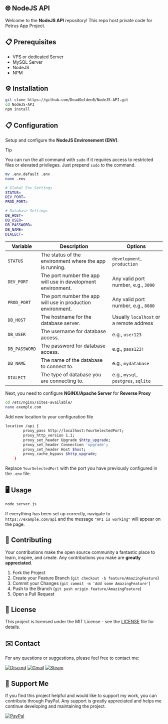 ## 🌐 NodeJS API

Welcome to the **NodeJS API** repository! This repo host private code for Petrus App Project.

## 📋 Prerequisites

- VPS or dedicated Server
- MySQL Server
- NodeJS
- NPM

## ⚙️ Installation

```bash
git clone https://github.com/DeadGolden0/NodeJS-API.git
cd NodeJS-API
npm install
```

## 📋 Configuration
Setup and configure the **NodeJS Environement (ENV)**.

> [!TIP]
> You can run the all command with `sudo` if it requires access to restricted files or elevated privileges. Just prepend `sudo` to the command.

```bash
mv .env.default .env
nano .env
```

```bash
# Global Env Settings
STATUS= 
DEV_PORT=
PROD_PORT=

# Database Settings
DB_HOST=
DB_USER=
DB_PASSWORD=
DB_NAME=
DIALECT=
```

<table>
    <thead>
        <tr>
            <th>Variable</th>
            <th>Description</th>
            <th>Options</th>
        </tr>
    </thead>
    <tbody>
        <tr>
            <td><code>STATUS</code></td>
            <td>The status of the environment where the app is running.</td>
            <td><code>development</code>, <code>production</code></td>
        </tr>
        <tr>
            <td><code>DEV_PORT</code></td>
            <td>The port number the app will use in development environment.</td>
            <td>Any valid port number, e.g., <code>3000</code></td>
        </tr>
        <tr>
            <td><code>PROD_PORT</code></td>
            <td>The port number the app will use in production environment.</td>
            <td>Any valid port number, e.g., <code>8080</code></td>
        </tr>
        <tr>
            <td><code>DB_HOST</code></td>
            <td>The hostname for the database server.</td>
            <td>Usually <code>localhost</code> or a remote address</td>
        </tr>
        <tr>
            <td><code>DB_USER</code></td>
            <td>The username for database access.</td>
            <td>e.g., <code>user123</code></td>
        </tr>
        <tr>
            <td><code>DB_PASSWORD</code></td>
            <td>The password for database access.</td>
            <td>e.g., <code>pass123!</code></td>
        </tr>
        <tr>
            <td><code>DB_NAME</code></td>
            <td>The name of the database to connect to.</td>
            <td>e.g., <code>mydatabase</code></td>
        </tr>
        <tr>
            <td><code>DIALECT</code></td>
            <td>The type of database you are connecting to.</td>
            <td>e.g., <code>mysql</code>, <code>postgres</code>, <code>sqlite</code></td>
        </tr>
    </tbody>
</table>




Next, you need to configure **NGINX/Apache Server** for **Reverse Proxy**

```bash
cd /etc/nginx/sites-available/
nano exemple.com
```

Add new location to your configuration file
```bash
location /api {
        proxy_pass http://localhost:YourSelectedPort;
        proxy_http_version 1.1;
        proxy_set_header Upgrade $http_upgrade;
        proxy_set_header Connection 'upgrade';
        proxy_set_header Host $host;
        proxy_cache_bypass $http_upgrade;
    }
```
Replace ``YourSelectedPort`` with the port you have previously configured in the ``.env`` file.

## 🖥️ Usage

```bash
node server.js
```

If everything has been set up correctly, navigate to ``https://example.com/api`` and the message ``"API is working"`` will appear on the page.


## 🤝 Contributing

Your contributions make the open source community a fantastic place to learn, inspire, and create. Any contributions you make are **greatly appreciated**.

1. Fork the Project
2. Create your Feature Branch (`git checkout -b feature/AmazingFeature`)
3. Commit your Changes (`git commit -m 'Add some AmazingFeature'`)
4. Push to the Branch (`git push origin feature/AmazingFeature`)
5. Open a Pull Request

## 📝 License

This project is licensed under the MIT License - see the [LICENSE](LICENSE) file for details.

## ✉️ Contact

For any questions or suggestions, please feel free to contact me:

[![Discord](https://img.shields.io/badge/Discord-%235865F2.svg?style=for-the-badge&logo=discord&logoColor=white)](https://discord.gg/w92W7XR9Yg)
[![Gmail](https://img.shields.io/badge/Gmail-D14836?style=for-the-badge&logo=gmail&logoColor=white)](mailto:deadgolden9122@gmail.com)
[![Steam](https://img.shields.io/badge/steam-%23000000.svg?style=for-the-badge&logo=steam&logoColor=white)](https://steamcommunity.com/id/DeAdGoLdEn/)

## 💖 Support Me

If you find this project helpful and would like to support my work, you can contribute through PayPal. Any support is greatly appreciated and helps me continue developing and maintaining the project.

[![PayPal](https://img.shields.io/badge/PayPal-00457C?style=for-the-badge&logo=paypal&logoColor=white)](https://paypal.me/DeadGolden0)
